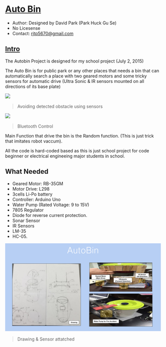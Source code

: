 # [Auto Bin](#auto-bin)

- Author: Designed by David Park (Park Huck Gu Se)
- No Licesense
- Contact: rjtp5670@gmail.com

## [Intro](#intro)

The Autobin Project is designed for my school project (July 2, 2015)

The Auto Bin is for public park or any other places that needs a bin that can automatically search a place with two geared motors and some tricky sensors for automatic drive (Ultra Sonic & IR sensors mounted on all directions of its base plate)

<img src="/img/AutoBin_Detection.gif"  width="500">

> Avoiding detected obstacle using sensors

<img src="/img/AutoBin_Bluetooth .gif"  width="500">

> Bluetooth Control

Main Function that drive the bin is the Random function. (This is just trick that imitates robot vaccum).

All the code is hard-coded based as this is just school project for code beginner or electrical engineeing major students in school.

## What Needed

- Geared Motor: RB-35GM
- Motor Drive: L298
- 3cells Li-Po battery
- Controller: Arduino Uno
- Water Pump (Rated Voltage: 9 to 15V)
- 7805 Regulator
- Diode for reverse current protection.
- Sonar Sensor
- IR Sensors
- LM-35
- HC-05.

![](/img/AutoBin_Draft.png)

> Drawing & Sensor attatched
